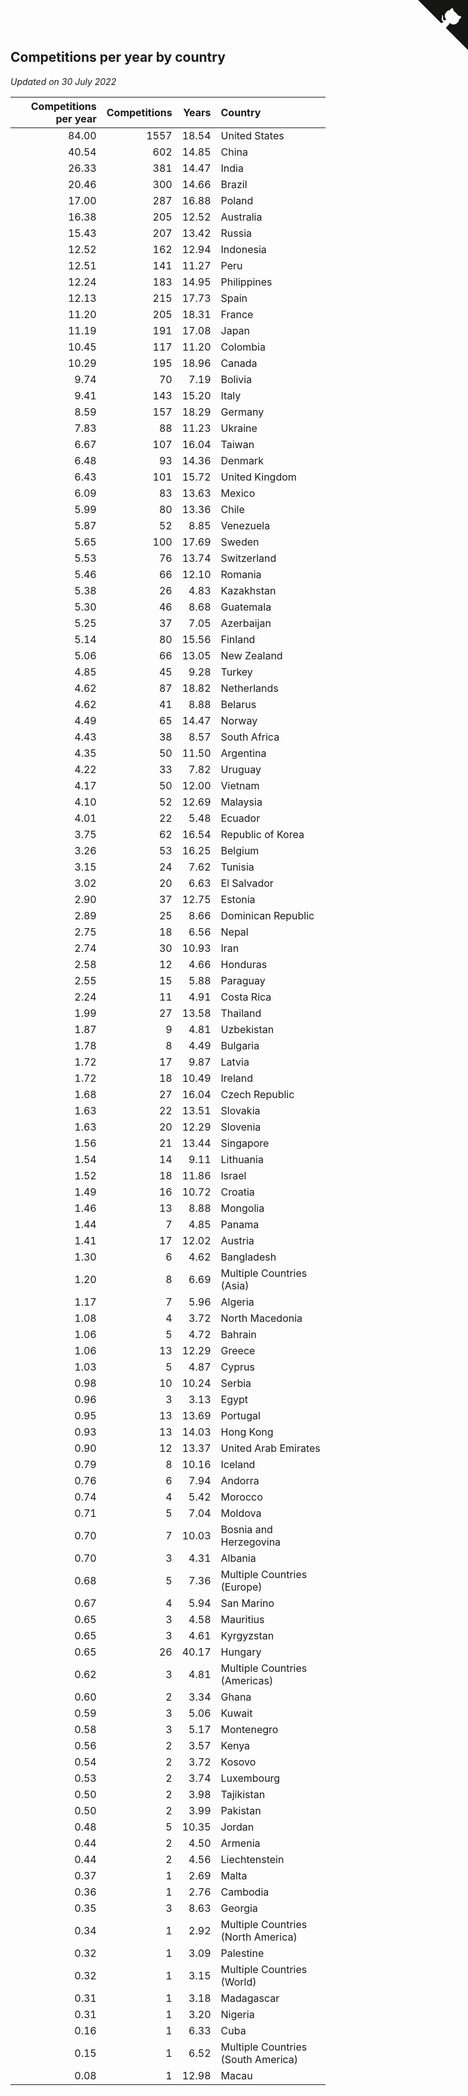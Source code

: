 ## Competitions per year by country

*Updated on 30 July 2022*

| Competitions per year | Competitions | Years | Country |
| ---: | ---: | ---: | :--- |
| 84.00 | 1557 | 18.54 | United States |
| 40.54 | 602 | 14.85 | China |
| 26.33 | 381 | 14.47 | India |
| 20.46 | 300 | 14.66 | Brazil |
| 17.00 | 287 | 16.88 | Poland |
| 16.38 | 205 | 12.52 | Australia |
| 15.43 | 207 | 13.42 | Russia |
| 12.52 | 162 | 12.94 | Indonesia |
| 12.51 | 141 | 11.27 | Peru |
| 12.24 | 183 | 14.95 | Philippines |
| 12.13 | 215 | 17.73 | Spain |
| 11.20 | 205 | 18.31 | France |
| 11.19 | 191 | 17.08 | Japan |
| 10.45 | 117 | 11.20 | Colombia |
| 10.29 | 195 | 18.96 | Canada |
| 9.74 | 70 | 7.19 | Bolivia |
| 9.41 | 143 | 15.20 | Italy |
| 8.59 | 157 | 18.29 | Germany |
| 7.83 | 88 | 11.23 | Ukraine |
| 6.67 | 107 | 16.04 | Taiwan |
| 6.48 | 93 | 14.36 | Denmark |
| 6.43 | 101 | 15.72 | United Kingdom |
| 6.09 | 83 | 13.63 | Mexico |
| 5.99 | 80 | 13.36 | Chile |
| 5.87 | 52 | 8.85 | Venezuela |
| 5.65 | 100 | 17.69 | Sweden |
| 5.53 | 76 | 13.74 | Switzerland |
| 5.46 | 66 | 12.10 | Romania |
| 5.38 | 26 | 4.83 | Kazakhstan |
| 5.30 | 46 | 8.68 | Guatemala |
| 5.25 | 37 | 7.05 | Azerbaijan |
| 5.14 | 80 | 15.56 | Finland |
| 5.06 | 66 | 13.05 | New Zealand |
| 4.85 | 45 | 9.28 | Turkey |
| 4.62 | 87 | 18.82 | Netherlands |
| 4.62 | 41 | 8.88 | Belarus |
| 4.49 | 65 | 14.47 | Norway |
| 4.43 | 38 | 8.57 | South Africa |
| 4.35 | 50 | 11.50 | Argentina |
| 4.22 | 33 | 7.82 | Uruguay |
| 4.17 | 50 | 12.00 | Vietnam |
| 4.10 | 52 | 12.69 | Malaysia |
| 4.01 | 22 | 5.48 | Ecuador |
| 3.75 | 62 | 16.54 | Republic of Korea |
| 3.26 | 53 | 16.25 | Belgium |
| 3.15 | 24 | 7.62 | Tunisia |
| 3.02 | 20 | 6.63 | El Salvador |
| 2.90 | 37 | 12.75 | Estonia |
| 2.89 | 25 | 8.66 | Dominican Republic |
| 2.75 | 18 | 6.56 | Nepal |
| 2.74 | 30 | 10.93 | Iran |
| 2.58 | 12 | 4.66 | Honduras |
| 2.55 | 15 | 5.88 | Paraguay |
| 2.24 | 11 | 4.91 | Costa Rica |
| 1.99 | 27 | 13.58 | Thailand |
| 1.87 | 9 | 4.81 | Uzbekistan |
| 1.78 | 8 | 4.49 | Bulgaria |
| 1.72 | 17 | 9.87 | Latvia |
| 1.72 | 18 | 10.49 | Ireland |
| 1.68 | 27 | 16.04 | Czech Republic |
| 1.63 | 22 | 13.51 | Slovakia |
| 1.63 | 20 | 12.29 | Slovenia |
| 1.56 | 21 | 13.44 | Singapore |
| 1.54 | 14 | 9.11 | Lithuania |
| 1.52 | 18 | 11.86 | Israel |
| 1.49 | 16 | 10.72 | Croatia |
| 1.46 | 13 | 8.88 | Mongolia |
| 1.44 | 7 | 4.85 | Panama |
| 1.41 | 17 | 12.02 | Austria |
| 1.30 | 6 | 4.62 | Bangladesh |
| 1.20 | 8 | 6.69 | Multiple Countries (Asia) |
| 1.17 | 7 | 5.96 | Algeria |
| 1.08 | 4 | 3.72 | North Macedonia |
| 1.06 | 5 | 4.72 | Bahrain |
| 1.06 | 13 | 12.29 | Greece |
| 1.03 | 5 | 4.87 | Cyprus |
| 0.98 | 10 | 10.24 | Serbia |
| 0.96 | 3 | 3.13 | Egypt |
| 0.95 | 13 | 13.69 | Portugal |
| 0.93 | 13 | 14.03 | Hong Kong |
| 0.90 | 12 | 13.37 | United Arab Emirates |
| 0.79 | 8 | 10.16 | Iceland |
| 0.76 | 6 | 7.94 | Andorra |
| 0.74 | 4 | 5.42 | Morocco |
| 0.71 | 5 | 7.04 | Moldova |
| 0.70 | 7 | 10.03 | Bosnia and Herzegovina |
| 0.70 | 3 | 4.31 | Albania |
| 0.68 | 5 | 7.36 | Multiple Countries (Europe) |
| 0.67 | 4 | 5.94 | San Marino |
| 0.65 | 3 | 4.58 | Mauritius |
| 0.65 | 3 | 4.61 | Kyrgyzstan |
| 0.65 | 26 | 40.17 | Hungary |
| 0.62 | 3 | 4.81 | Multiple Countries (Americas) |
| 0.60 | 2 | 3.34 | Ghana |
| 0.59 | 3 | 5.06 | Kuwait |
| 0.58 | 3 | 5.17 | Montenegro |
| 0.56 | 2 | 3.57 | Kenya |
| 0.54 | 2 | 3.72 | Kosovo |
| 0.53 | 2 | 3.74 | Luxembourg |
| 0.50 | 2 | 3.98 | Tajikistan |
| 0.50 | 2 | 3.99 | Pakistan |
| 0.48 | 5 | 10.35 | Jordan |
| 0.44 | 2 | 4.50 | Armenia |
| 0.44 | 2 | 4.56 | Liechtenstein |
| 0.37 | 1 | 2.69 | Malta |
| 0.36 | 1 | 2.76 | Cambodia |
| 0.35 | 3 | 8.63 | Georgia |
| 0.34 | 1 | 2.92 | Multiple Countries (North America) |
| 0.32 | 1 | 3.09 | Palestine |
| 0.32 | 1 | 3.15 | Multiple Countries (World) |
| 0.31 | 1 | 3.18 | Madagascar |
| 0.31 | 1 | 3.20 | Nigeria |
| 0.16 | 1 | 6.33 | Cuba |
| 0.15 | 1 | 6.52 | Multiple Countries (South America) |
| 0.08 | 1 | 12.98 | Macau |


<a href="https://github.com/JustinTimeCuber/wca_statistics" class="github-corner" aria-label="View source on Github"><svg width="80" height="80" viewBox="0 0 250 250" style="fill:#151513; color:#fff; position: absolute; top: 0; border: 0; right: 0;" aria-hidden="true"><path d="M0,0 L115,115 L130,115 L142,142 L250,250 L250,0 Z"></path><path d="M128.3,109.0 C113.8,99.7 119.0,89.6 119.0,89.6 C122.0,82.7 120.5,78.6 120.5,78.6 C119.2,72.0 123.4,76.3 123.4,76.3 C127.3,80.9 125.5,87.3 125.5,87.3 C122.9,97.6 130.6,101.9 134.4,103.2" fill="currentColor" style="transform-origin: 130px 106px;" class="octo-arm"></path><path d="M115.0,115.0 C114.9,115.1 118.7,116.5 119.8,115.4 L133.7,101.6 C136.9,99.2 139.9,98.4 142.2,98.6 C133.8,88.0 127.5,74.4 143.8,58.0 C148.5,53.4 154.0,51.2 159.7,51.0 C160.3,49.4 163.2,43.6 171.4,40.1 C171.4,40.1 176.1,42.5 178.8,56.2 C183.1,58.6 187.2,61.8 190.9,65.4 C194.5,69.0 197.7,73.2 200.1,77.6 C213.8,80.2 216.3,84.9 216.3,84.9 C212.7,93.1 206.9,96.0 205.4,96.6 C205.1,102.4 203.0,107.8 198.3,112.5 C181.9,128.9 168.3,122.5 157.7,114.1 C157.9,116.9 156.7,120.9 152.7,124.9 L141.0,136.5 C139.8,137.7 141.6,141.9 141.8,141.8 Z" fill="currentColor" class="octo-body"></path></svg></a><style>.github-corner:hover .octo-arm{animation:octocat-wave 560ms ease-in-out}@keyframes octocat-wave{0%,100%{transform:rotate(0)}20%,60%{transform:rotate(-25deg)}40%,80%{transform:rotate(10deg)}}@media (max-width:500px){.github-corner:hover .octo-arm{animation:none}.github-corner .octo-arm{animation:octocat-wave 560ms ease-in-out}}</style>
